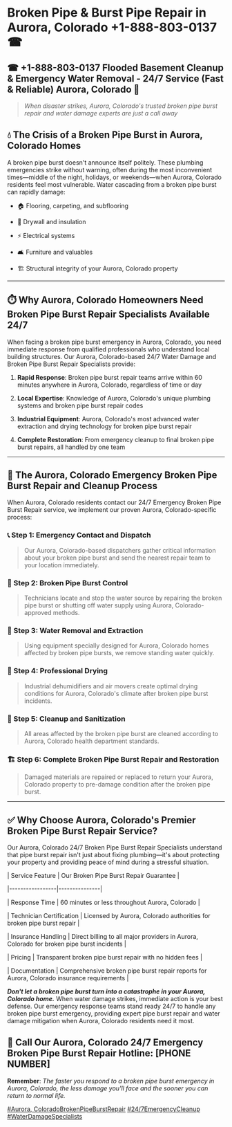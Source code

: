 # Broken Pipe & Burst Pipe Repair in Aurora, Colorado +1-888-803-0137 ☎
## ☎ +1-888-803-0137  Flooded Basement Cleanup & Emergency Water Removal - 24/7 Service (Fast & Reliable) Aurora, Colorado 🚨

> *When disaster strikes, Aurora, Colorado's trusted broken pipe burst repair and water damage experts are just a call away*

## 💧 The Crisis of a Broken Pipe Burst in Aurora, Colorado Homes

A broken pipe burst doesn't announce itself politely. These plumbing emergencies strike without warning, often during the most inconvenient times—middle of the night, holidays, or weekends—when Aurora, Colorado residents feel most vulnerable. Water cascading from a broken pipe burst can rapidly damage:

* 🏠 Flooring, carpeting, and subflooring
* 🧱 Drywall and insulation
* ⚡ Electrical systems
* 🛋️ Furniture and valuables
* 🏗️ Structural integrity of your Aurora, Colorado property

---

## ⏱️ Why Aurora, Colorado Homeowners Need Broken Pipe Burst Repair Specialists Available 24/7

When facing a broken pipe burst emergency in Aurora, Colorado, you need immediate response from qualified professionals who understand local building structures. Our Aurora, Colorado-based 24/7 Water Damage and Broken Pipe Burst Repair Specialists provide:

1. **Rapid Response**: Broken pipe burst repair teams arrive within 60 minutes anywhere in Aurora, Colorado, regardless of time or day
2. **Local Expertise**: Knowledge of Aurora, Colorado's unique plumbing systems and broken pipe burst repair codes
3. **Industrial Equipment**: Aurora, Colorado's most advanced water extraction and drying technology for broken pipe burst repair
4. **Complete Restoration**: From emergency cleanup to final broken pipe burst repairs, all handled by one team

---

## 🔧 The Aurora, Colorado Emergency Broken Pipe Burst Repair and Cleanup Process

When Aurora, Colorado residents contact our 24/7 Emergency Broken Pipe Burst Repair service, we implement our proven Aurora, Colorado-specific process:

### 📞 Step 1: Emergency Contact and Dispatch
> Our Aurora, Colorado-based dispatchers gather critical information about your broken pipe burst and send the nearest repair team to your location immediately.

### 🚿 Step 2: Broken Pipe Burst Control
> Technicians locate and stop the water source by repairing the broken pipe burst or shutting off water supply using Aurora, Colorado-approved methods.

### 🌊 Step 3: Water Removal and Extraction
> Using equipment specially designed for Aurora, Colorado homes affected by broken pipe bursts, we remove standing water quickly.

### 💨 Step 4: Professional Drying
> Industrial dehumidifiers and air movers create optimal drying conditions for Aurora, Colorado's climate after broken pipe burst incidents.

### 🧼 Step 5: Cleanup and Sanitization
> All areas affected by the broken pipe burst are cleaned according to Aurora, Colorado health department standards.

### 🏗️ Step 6: Complete Broken Pipe Burst Repair and Restoration
> Damaged materials are repaired or replaced to return your Aurora, Colorado property to pre-damage condition after the broken pipe burst.

---

## ✅ Why Choose Aurora, Colorado's Premier Broken Pipe Burst Repair Service?

Our Aurora, Colorado 24/7 Broken Pipe Burst Repair Specialists understand that pipe burst repair isn't just about fixing plumbing—it's about protecting your property and providing peace of mind during a stressful situation.

| Service Feature | Our Broken Pipe Burst Repair Guarantee |
|-----------------|---------------|
| Response Time | 60 minutes or less throughout Aurora, Colorado |
| Technician Certification | Licensed by Aurora, Colorado authorities for broken pipe burst repair |
| Insurance Handling | Direct billing to all major providers in Aurora, Colorado for broken pipe burst incidents |
| Pricing | Transparent broken pipe burst repair with no hidden fees |
| Documentation | Comprehensive broken pipe burst repair reports for Aurora, Colorado insurance requirements |

***Don't let a broken pipe burst turn into a catastrophe in your Aurora, Colorado home.*** When water damage strikes, immediate action is your best defense. Our emergency response teams stand ready 24/7 to handle any broken pipe burst emergency, providing expert pipe burst repair and water damage mitigation when Aurora, Colorado residents need it most.

## 📱 Call Our Aurora, Colorado 24/7 Emergency Broken Pipe Burst Repair Hotline: [PHONE NUMBER]

**Remember**: *The faster you respond to a broken pipe burst emergency in Aurora, Colorado, the less damage you'll face and the sooner you can return to normal life.*

[#Aurora, ColoradoBrokenPipeBurstRepair](#) [#24/7EmergencyCleanup](#) [#WaterDamageSpecialists](#)